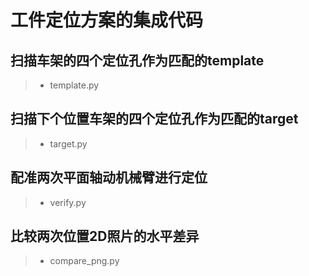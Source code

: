 # 工件定位方案的集成代码

## 扫描车架的四个定位孔作为匹配的template
> - template.py

## 扫描下个位置车架的四个定位孔作为匹配的target
> - target.py

## 配准两次平面轴动机械臂进行定位
> - verify.py

## 比较两次位置2D照片的水平差异
> - compare_png.py